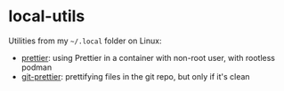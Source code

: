 # local-utils

Utilities from my `~/.local` folder on Linux:

- [prettier](bin/prettier): using Prettier in a container with non-root user, with rootless podman
- [git-prettier](bin/git-prettier): prettifying files in the git repo, but only if it's clean
